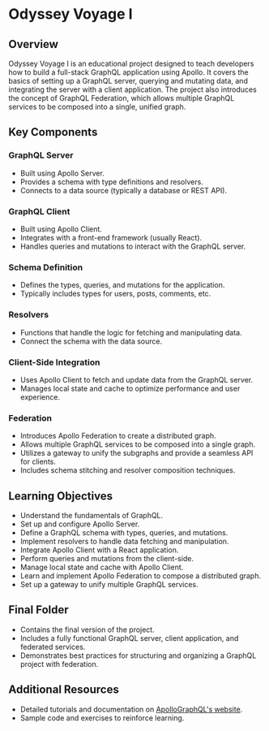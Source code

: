 # Odyssey Voyage I

## Overview

Odyssey Voyage I is an educational project designed to teach developers how to build a full-stack GraphQL application using Apollo. It covers the basics of setting up a GraphQL server, querying and mutating data, and integrating the server with a client application. The project also introduces the concept of GraphQL Federation, which allows multiple GraphQL services to be composed into a single, unified graph.

## Key Components

### GraphQL Server

- Built using Apollo Server.
- Provides a schema with type definitions and resolvers.
- Connects to a data source (typically a database or REST API).

### GraphQL Client

- Built using Apollo Client.
- Integrates with a front-end framework (usually React).
- Handles queries and mutations to interact with the GraphQL server.

### Schema Definition

- Defines the types, queries, and mutations for the application.
- Typically includes types for users, posts, comments, etc.

### Resolvers

- Functions that handle the logic for fetching and manipulating data.
- Connect the schema with the data source.

### Client-Side Integration

- Uses Apollo Client to fetch and update data from the GraphQL server.
- Manages local state and cache to optimize performance and user experience.

### Federation

- Introduces Apollo Federation to create a distributed graph.
- Allows multiple GraphQL services to be composed into a single graph.
- Utilizes a gateway to unify the subgraphs and provide a seamless API for clients.
- Includes schema stitching and resolver composition techniques.

## Learning Objectives

- Understand the fundamentals of GraphQL.
- Set up and configure Apollo Server.
- Define a GraphQL schema with types, queries, and mutations.
- Implement resolvers to handle data fetching and manipulation.
- Integrate Apollo Client with a React application.
- Perform queries and mutations from the client-side.
- Manage local state and cache with Apollo Client.
- Learn and implement Apollo Federation to compose a distributed graph.
- Set up a gateway to unify multiple GraphQL services.

## Final Folder

- Contains the final version of the project.
- Includes a fully functional GraphQL server, client application, and federated services.
- Demonstrates best practices for structuring and organizing a GraphQL project with federation.

## Additional Resources

- Detailed tutorials and documentation on [ApolloGraphQL's website](https://www.apollographql.com).
- Sample code and exercises to reinforce learning.
